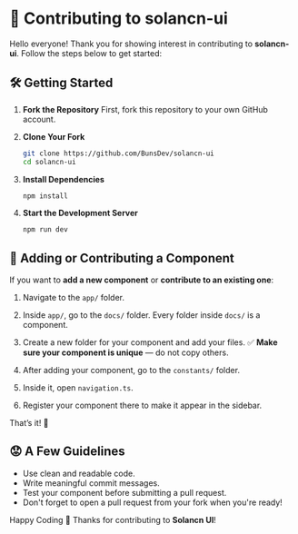 # 👋 Contributing to **solancn-ui**

Hello everyone! Thank you for showing interest in contributing to **solancn-ui**. Follow the steps below to get started:

## 🛠️ Getting Started

1. **Fork the Repository**
   First, fork this repository to your own GitHub account.

2. **Clone Your Fork**

   ```bash
   git clone https://github.com/BunsDev/solancn-ui
   cd solancn-ui
   ```

3. **Install Dependencies**

   ```bash
   npm install
   ```

4. **Start the Development Server**

   ```bash
   npm run dev
   ```

## 🧹 Adding or Contributing a Component

If you want to **add a new component** or **contribute to an existing one**:

1. Navigate to the `app/` folder.

2. Inside `app/`, go to the `docs/` folder. Every folder inside `docs/` is a component.

3. Create a new folder for your component and add your files.
   ✅ **Make sure your component is unique** — do not copy others.

4. After adding your component, go to the `constants/` folder.

5. Inside it, open `navigation.ts`.

6. Register your component there to make it appear in the sidebar.

That’s it! 🎉

## 😟 A Few Guidelines

* Use clean and readable code.
* Write meaningful commit messages.
* Test your component before submitting a pull request.
* Don't forget to open a pull request from your fork when you're ready!

Happy Coding 💙
Thanks for contributing to **Solancn UI**!
